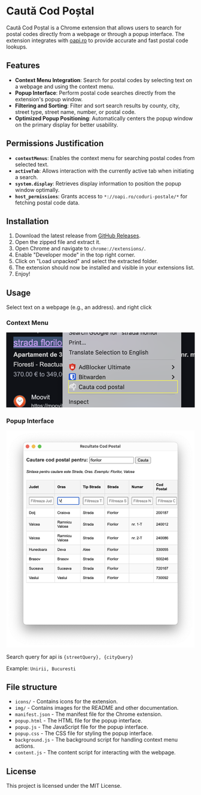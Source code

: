 # Caută Cod Poștal

Caută Cod Poștal is a Chrome extension that allows users to search for postal codes directly from a webpage or through a popup interface. The extension integrates with [oapi.ro](https://oapi.ro) to provide accurate and fast postal code lookups.

## Features

- **Context Menu Integration**: Search for postal codes by selecting text on a webpage and using the context menu.
- **Popup Interface**: Perform postal code searches directly from the extension's popup window.
- **Filtering and Sorting**: Filter and sort search results by county, city, street type, street name, number, or postal code.
- **Optimized Popup Positioning**: Automatically centers the popup window on the primary display for better usability.

## Permissions Justification

- **`contextMenus`**: Enables the context menu for searching postal codes from selected text.
- **`activeTab`**: Allows interaction with the currently active tab when initiating a search.
- **`system.display`**: Retrieves display information to position the popup window optimally.
- **`host_permissions`**: Grants access to `*://oapi.ro/coduri-postale/*` for fetching postal code data.

## Installation

1. Download the latest release from [GitHub Releases](https://github.com/baad777/cauta-cod-postal-chrome/releases).
2. Open the zipped file and extract it.
3. Open Chrome and navigate to `chrome://extensions/`.
4. Enable "Developer mode" in the top right corner.
5. Click on "Load unpacked" and select the extracted folder.
6. The extension should now be installed and visible in your extensions list.
7. Enjoy!

## Usage

Select text on a webpage (e.g., an address). and right click

### Context Menu

<img src="img/screenshot-context.png" alt="Context Menu"></img>

### Popup Interface

<img src="img/screenshot-popup.png" alt="Popup Menu"></img>

Search query for api is `{streetQuery}, {cityQuery}`

Example: `Unirii, Bucuresti`

## File structure

- `icons/` - Contains icons for the extension.
- `img/` - Contains images for the README and other documentation.
- `manifest.json` - The manifest file for the Chrome extension.
- `popup.html` - The HTML file for the popup interface.
- `popup.js` - The JavaScript file for the popup interface.
- `popup.css` - The CSS file for styling the popup interface.
- `background.js` - The background script for handling context menu actions.
- `content.js` - The content script for interacting with the webpage.

## License

This project is licensed under the MIT License.